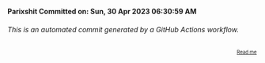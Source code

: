 **Parixshit Committed on: Sun, 30 Apr 2023 06:30:59 AM** <!-- e2779db1-b636-42a3-822f-c94aaff9ade0 -->

###### This is an automated commit generated by a GitHub Actions workflow.

<div align="right"><sub><sup><a href="https://github.com/Parixshit/AutoCommit.git">Read me</a></sup></sub></div>
